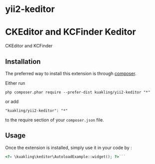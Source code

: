 # yii2-keditor
CKEditor and KCFinder
Keditor
=======
CKEditor and KCFinder

Installation
------------

The preferred way to install this extension is through [composer](http://getcomposer.org/download/).

Either run

```
php composer.phar require --prefer-dist kuakling/yii2-keditor "*"
```

or add

```
"kuakling/yii2-keditor": "*"
```

to the require section of your `composer.json` file.


Usage
-----

Once the extension is installed, simply use it in your code by :

```php
<?= \kuakling\keditor\AutoloadExample::widget(); ?>```
